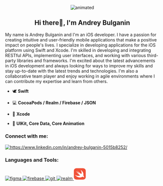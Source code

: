 
<p align="center">
  <img src="https://media.giphy.com/media/1GEATImIxEXVR79Dhk/giphy.gif" width="25%" height="25%" alt="animated" />
</p>
<h2 align="center">Hi there👋, I'm Andrey Bulganin</h2>
<h8 align="center">My name is Andrey Bulganin and I'm an iOS developer. I have a passion for creating intuitive and user-friendly mobile applications that make a positive impact on people's lives. I specialize in developing applications for the iOS platform using Swift and Xcode. I'm skilled in developing and integrating RESTful APIs, implementing user interfaces, and working with various third-party libraries and frameworks. I'm excited about the latest advancements in iOS development and always looking for ways to improve my skills and stay up-to-date with the latest trends and technologies. I'm also a collaborative team player and enjoy working in agile environments where I can contribute my expertise and learn from others.</h8>


- 🕊️ **Swift**

- 💻 **CocoaPods / Realm / Firebase / JSON**

- 🔨 **Xcode**

- 📱 **UIKit, Core Data, Core Animation**

<h3 align="left">Connect with me:</h3>
<p align="left">
<a href="https://linkedin.com/in/https://www.linkedin.com/in/andrey-bulganin-5015b8252/" target="blank"><img align="center" src="https://raw.githubusercontent.com/rahuldkjain/github-profile-readme-generator/master/src/images/icons/Social/linked-in-alt.svg" alt="https://www.linkedin.com/in/andrey-bulganin-5015b8252/" height="30" width="40" /></a>
</p>

<h3 align="left">Languages and Tools:</h3>
<p align="left"> <a href="https://www.figma.com/" target="_blank" rel="noreferrer"> <img src="https://www.vectorlogo.zone/logos/figma/figma-icon.svg" alt="figma" width="40" height="40"/> </a> <a href="https://firebase.google.com/" target="_blank" rel="noreferrer"> <img src="https://www.vectorlogo.zone/logos/firebase/firebase-icon.svg" alt="firebase" width="40" height="40"/> </a> <a href="https://git-scm.com/" target="_blank" rel="noreferrer"> <img src="https://www.vectorlogo.zone/logos/git-scm/git-scm-icon.svg" alt="git" width="40" height="40"/> </a> <a href="https://realm.io/" target="_blank" rel="noreferrer"> <img src="https://raw.githubusercontent.com/bestofjs/bestofjs-webui/8665e8c267a0215f3159df28b33c365198101df5/public/logos/realm.svg" alt="realm" width="40" height="40"/> </a> <a href="https://developer.apple.com/swift/" target="_blank" rel="noreferrer"> <img src="https://raw.githubusercontent.com/devicons/devicon/master/icons/swift/swift-original.svg" alt="swift" width="40" height="40"/> </a> </p>
